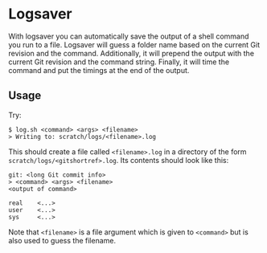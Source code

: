 # Logsaver

With logsaver you can automatically save the output of a shell command you run
to a file.
Logsaver will guess a folder name based on the current Git revision
and the command.
Additionally, it will prepend the output with the current Git revision
and the command string.
Finally, it will time the command and put the timings at the end of the output.

## Usage

Try:

```[sh]
$ log.sh <command> <args> <filename>
> Writing to: scratch/logs/<filename>.log
```

This should create a file called `<filename>.log` in a directory of the form
`scratch/logs/<gitshortref>.log`. Its contents should look like this:
```
git: <long Git commit info>
> <command> <args> <filename>
<output of command>

real	<...>
user	<...>
sys     <...>
```

Note that `<filename>` is a file argument which is given to `<command>` but
is also used to guess the filename.
